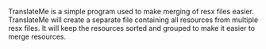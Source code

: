TranslateMe is a simple program used to make merging of resx files easier. TranslateMe will create a separate file containing all resources from multiple resx files. It will keep the resources sorted and grouped to make it easier to merge resources.
